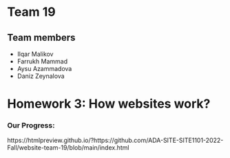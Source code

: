 <!DOCTYPE html>
<html lang = "en">
<main>
  <h1>Team 19</h1>
  <h2>Team members</h2>
   <ul>
      <li>Ilqar Malikov</li>
      <li>Farrukh Mammad</li>
      <li>Aysu Azammadova</li>
      <li>Daniz Zeynalova</li>
    </ul>
  <h1>Homework 3: How websites work?</h1>
  <h3>Our Progress:</h3>
  https://htmlpreview.github.io/?https://github.com/ADA-SITE-SITE1101-2022-Fall/website-team-19/blob/main/index.html
</main>

  </html>
